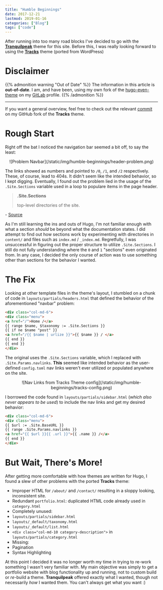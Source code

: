 ```yaml
---
title: "Humble Beginnings"
date: 2017-12-21
lastmod: 2019-01-16
categories: ["Blog"]
tags: ["code"]
---
```

After running into too many road blocks I've decided to go with
the [**Tranquilpeak**](https://github.com/kakawait/hugo-tranquilpeak-theme)
theme for this site. Before this, I was really looking forward to using
the [**Tracks**](https://github.com/ageekymonk/hugo-tracks-theme) theme (ported
from WordPress)

<!--more-->
# Disclaimer
{{% admonition warning "Out of Date" %}}
The information in this article is **out-of-date**. I am, and have been, using my
own fork of the [hugo-even-theme](https://gitlab.com/bdebyl/hugo-theme-even) on
my [GitLab](https://gitlab.com/bdebyl) profile.
{{% /admonition %}}

---

If you want a general overview, feel free to check out the
relevant
[commit](https://github.com/bdebyl/hugo-tracks-theme/commit/86ca4963c4d0a67ddb1560197c91617e7d3e3754) on
my GitHub fork of the **Tracks** theme.


# Rough Start
Right off the bat I noticed the navigation bar seemed a bit off, to say the least:

<center>![Problem Navbar](/static/img/humble-beginnings/header-problem.png)</center>

The links showed as numbers and pointed to `/0`, `/1`, and `/2`
respectively. These, of course, lead to 404s. It didn't seem like the intended
behavior, so I kept digging. Eventually, I found out the problem lied in the
usage of the `.Site.Sections` variable used in a loop to populare items in the
page header.

> **.Site.Sections**
>
>    top-level directories of the site.

\- [Source](https://gohugo.io/variables/site/#site-variables-list)

As I'm still learning the ins and outs of Hugo, I'm not familiar enough with
what a section *should* be beyond what the documentation states. I did attempt
to find out how sections work by experimenting with directories in `content/`
and files such as `index.md` / `_index.md`. Regretfully, I was unsuccessful in
figuring out the proper structure to utilize `.Site.Sections`. I still do not
fully understanding where the `0` and `1` "sections" even originated from. In
any case, I decided the only course of action was to use something other than
sections for the behavior I wanted.


# The Fix
Looking at other template files in the theme's layout, I stumbled on a chunk of
code in `layouts/partials/headers.html` that defined the behavior of the
aforementioned "navbar" problem:

```html
<div class="col-md-6">
<div class="menu">
<a href="/">Home /</a>
{{ range $name, $taxonomy := .Site.Sections }}
{{ if ne $name "post" }}
<a href="/{{ $name | urlize }}">{{ $name }} / </a>
{{ end }}
{{ end }}
</div>
```

The original uses the `.Site.Sections` variable, which I replaced with
`.Site.Params.navlinks`. **This** seemed like intended behavior as the
user-defined `config.toml` nav links weren't ever utilized or populated anywhere
on the site.

<center>![Nav Links from Tracks Theme config](/static/img/humble-beginnings/tracks-config.png)</center>

I borrowed the code found in `layouts/partials/sidebar.html` (*which also never
appears to be used*) to include the nav links and get my desired behavior:

```html
<div class="col-md-6">
<div class="menu">
{{ $url := .Site.BaseURL }}
{{ range .Site.Params.navlinks }}
<a href="{{ $url }}{{ .url }}">{{ .name }} /</a>
{{ end }}
</div>
```


# But Wait, There's More!
After getting more comfortable with how themes are written for Hugo, I found a
slew of other problems with the ported **Tracks** theme:

* Improper HTML for `/about/` and `/contact/` resulting in a sloppy looking, inconsistent site.
* Redundant `portfolio.html`: duplicated HTML code already used in `category.html`
* Completely unused:
* `layouts/partials/sidebar.html`
* `layouts/_default/taxonomy.html`
* `layouts/_default/list.html`
* `<div class="col-md-10 category-description">` in `layouts/partials/category.html`
* Missing:
* Pagination
* Syntax Highlighting

At this point I decided it was no longer worth my time in trying to re-work
something I wasn't very familiar with. My main objective was simply to get a
portfolio website with blog functionality up and running, not to custom build or
*re*-build a theme. **Tranquilpeak** offered exactly what I wanted, though not
necessarily *how* I wanted them. You can't always get what you want :)
